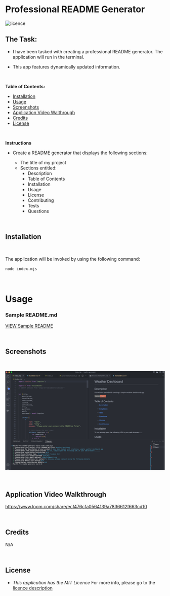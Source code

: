 # Professional README Generator

![licence](https://img.shields.io/badge/licence-MIT-yellow.svg)

## The Task:

* I have been tasked with creating a professional README generator. The application will run in the terminal.

* This app features dynamically updated information.

<br>

**Table of Contents:**

* [Installation](#installation)
* [Usage](#usage)
* [Screenshots](#screenshots)
* [Application Video Walthrough](#application-video-walkthrough)
* [Credits](#credits)
* [License](#license)

<br>

**Instructions**

* Create a README generator that displays the following sections:

    * The title of my project 
    * Sections entitled:
      * Description 
      * Table of Contents 
      * Installation 
      * Usage 
      * License 
      * Contributing 
      * Tests 
      * Questions

<br>

## Installation

<br>

The application will be invoked by using the following command:

```bash
node index.mjs
```

<br>

# Usage

### Sample README.md

[VIEW Sample README](Sample%20README/README1.md)

<br>

## Screenshots

<br>

![Alt text](assets/images/SCR-20230219-uqb.png)

<br>

## Application Video Walkthrough

https://www.loom.com/share/ecf476cfa0564139a7836612f663cd10

<br>

## Credits

N/A

<br>

## License

* _This application has the MIT Licence_
For more info, please go to the [licence description](https://opensource.org/license/mit/)